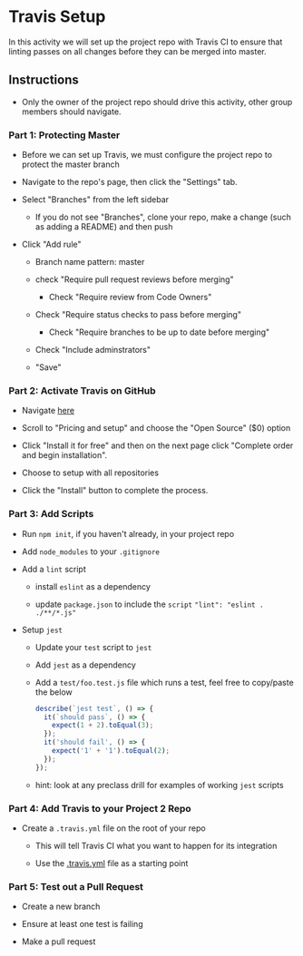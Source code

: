 # Travis Setup

In this activity we will set up the project repo with Travis CI to ensure that linting passes on all changes before they can be merged into master.

## Instructions

- Only the owner of the project repo should drive this activity, other group members should navigate.

### Part 1: Protecting Master

- Before we can set up Travis, we must configure the project repo to protect the master branch

- Navigate to the repo's page, then click the "Settings" tab.

- Select "Branches" from the left sidebar

  - If you do not see "Branches", clone your repo, make a change (such as adding a README) and then push

- Click "Add rule"

  - Branch name pattern: master

  - check "Require pull request reviews before merging"

    - Check "Require review from Code Owners"

  - Check "Require status checks to pass before merging"

    - Check "Require branches to be up to date before merging"

  - Check "Include adminstrators"

  - "Save"

### Part 2: Activate Travis on GitHub

- Navigate [here](https://github.com/marketplace/travis-ci)

- Scroll to "Pricing and setup" and choose the "Open Source" (\$0) option

- Click "Install it for free" and then on the next page click "Complete order and begin installation".

- Choose to setup with all repositories

- Click the "Install" button to complete the process.

### Part 3: Add Scripts

- Run `npm init`, if you haven't already, in your project repo

- Add `node_modules` to your `.gitignore`

- Add a `lint` script

  - install `eslint` as a dependency

  - update `package.json` to include the `script` `"lint": "eslint . ./**/*.js"`

- Setup `jest`

  - Update your `test` script to `jest`

  - Add `jest` as a dependency

  - Add a `test/foo.test.js` file which runs a test, feel free to copy/paste the below

    ```js
    describe(`jest test`, () => {
      it(`should pass`, () => {
        expect(1 + 2).toEqual(3);
      });
      it('should fail', () => {
        expect('1' + '1').toEqual(2);
      });
    });
    ```

  - hint: look at any preclass drill for examples of working `jest` scripts

### Part 4: Add Travis to your Project 2 Repo

- Create a `.travis.yml` file on the root of your repo

  - This will tell Travis CI what you want to happen for its integration

  - Use the [.travis.yml](./.travis.yml) file as a starting point

### Part 5: Test out a Pull Request

- Create a new branch

- Ensure at least one test is failing

- Make a pull request

